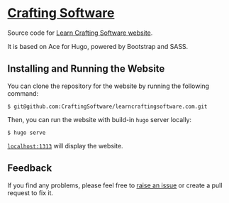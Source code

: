 # [Crafting Software](https://learncraftingsoftware.com)

Source code for [Learn Crafting Software website](https://learncraftingsoftware.com).

It is based on Ace for Hugo, powered by Bootstrap and SASS. 

## Installing and Running the Website

You can clone the repository for the website by running the following command:

```
$ git@github.com:CraftingSoftware/learncraftingsoftware.com.git
```

Then, you can run the website with build-in `hugo` server locally:

```
$ hugo serve
```

[`localhost:1313`](http://localhost:1313) will display the website.

## Feedback

If you find any problems, please feel free to [raise an issue](https://github.com/CraftingSoftware/learncraftingsoftware.com/issues/new) or create a pull request to fix it.



